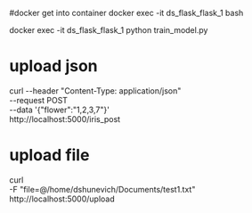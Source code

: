 #docker get into container
docker exec -it ds_flask_flask_1 bash

docker exec -it ds_flask_flask_1 python train_model.py

# upload json
curl --header "Content-Type: application/json" \
  --request POST \
  --data '{"flower":"1,2,3,7"}' \
  http://localhost:5000/iris_post

# upload file 
curl \
  -F "file=@/home/dshunevich/Documents/test1.txt" \
  http://localhost:5000/upload

  